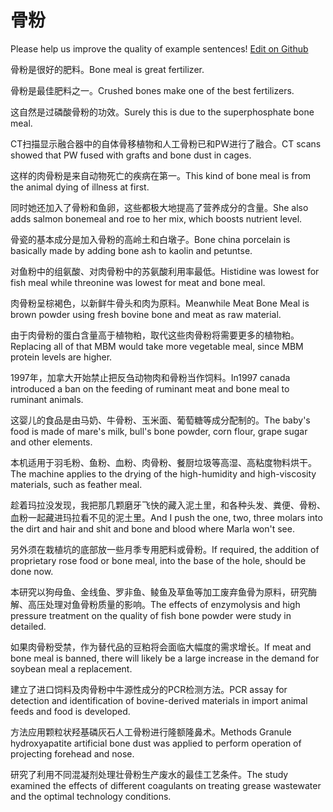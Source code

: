 # 骨粉

Please help us improve the quality of example sentences! [Edit on Github](https://github.com/jiyushe/jiyu-example-sentence-source/blob/main/chinese/gufen_1.md)

<p><span class="chinese">骨粉是很好的肥料。</span><span class="english">Bone meal is great fertilizer.</span></p>

<p><span class="chinese">骨粉是最佳肥料之一。</span><span class="english">Crushed bones make one of the best fertilizers.</span></p>

<p><span class="chinese">这自然是过磷酸骨粉的功效。</span><span class="english">Surely this is due to the superphosphate bone meal.</span></p>

<p><span class="chinese">CT扫描显示融合器中的自体骨移植物和人工骨粉已和PW进行了融合。</span><span class="english">CT scans showed that PW fused with grafts and bone dust in cages.</span></p>

<p><span class="chinese">这样的肉骨粉是来自动物死亡的疾病在第一。</span><span class="english">This kind of bone meal is from the animal dying of illness at first.</span></p>

<p><span class="chinese">同时她还加入了骨粉和鱼卵，这些都极大地提高了营养成分的含量。</span><span class="english">She also adds salmon bonemeal and roe to her mix, which boosts nutrient level.</span></p>

<p><span class="chinese">骨瓷的基本成分是加入骨粉的高岭土和白墩子。</span><span class="english">Bone china porcelain is basically made by adding bone ash to kaolin and petuntse.</span></p>

<p><span class="chinese">对鱼粉中的组氨酸、对肉骨粉中的苏氨酸利用率最低。</span><span class="english">Histidine was lowest for fish meal while threonine was lowest for meat and bone meal.</span></p>

<p><span class="chinese">肉骨粉呈棕褐色，以新鲜牛骨头和肉为原料。</span><span class="english">Meanwhile Meat Bone Meal is brown powder using fresh bovine bone and meat as raw material.</span></p>

<p><span class="chinese">由于肉骨粉的蛋白含量高于植物粕，取代这些肉骨粉将需要更多的植物粕。</span><span class="english">Replacing all of that MBM would take more vegetable meal, since MBM protein levels are higher.</span></p>

<p><span class="chinese">1997年，加拿大开始禁止把反刍动物肉和骨粉当作饲料。</span><span class="english">In1997 canada introduced a ban on the feeding of ruminant meat and bone meal to ruminant animals.</span></p>

<p><span class="chinese">这婴儿的食品是由马奶、牛骨粉、玉米面、葡萄糖等成分配制的。</span><span class="english">The baby's food is made of mare's milk, bull's bone powder, corn flour, grape sugar and other elements.</span></p>

<p><span class="chinese">本机适用于羽毛粉、鱼粉、血粉、肉骨粉、餐厨垃圾等高湿、高粘度物料烘干。</span><span class="english">The machine applies to the drying of the high-humidity and high-viscosity materials, such as feather meal.</span></p>

<p><span class="chinese">趁着玛拉没发现，我把那几颗磨牙飞快的藏入泥土里，和各种头发、粪便、骨粉、血粉一起藏进玛拉看不见的泥土里。</span><span class="english">And I push the one, two, three molars into the dirt and hair and shit and bone and blood where Marla won't see.</span></p>

<p><span class="chinese">另外须在栽植坑的底部放一些月季专用肥料或骨粉。</span><span class="english">If required, the addition of proprietary rose food or bone meal, into the base of the hole, should be done now.</span></p>

<p><span class="chinese">本研究以狗母鱼、金线鱼、罗非鱼、鲮鱼及草鱼等加工废弃鱼骨为原料，研究酶解、高压处理对鱼骨粉质量的影响。</span><span class="english">The effects of enzymolysis and high pressure treatment on the quality of fish bone powder were study in detailed.</span></p>

<p><span class="chinese">如果肉骨粉受禁，作为替代品的豆粕将会面临大幅度的需求增长。</span><span class="english">If meat and bone meal is banned, there will likely be a large increase in the demand for soybean meal a replacement.</span></p>

<p><span class="chinese">建立了进口饲料及肉骨粉中牛源性成分的PCR检测方法。</span><span class="english">PCR assay for detection and identification of bovine-derived materials in import animal feeds and food is developed.</span></p>

<p><span class="chinese">方法应用颗粒状羟基磷灰石人工骨粉进行隆额隆鼻术。</span><span class="english">Methods Granule hydroxyapatite artificial bone dust was applied to perform operation of projecting forehead and nose.</span></p>

<p><span class="chinese">研究了利用不同混凝剂处理壮骨粉生产废水的最佳工艺条件。</span><span class="english">The study examined the effects of different coagulants on treating grease wastewater and the optimal technology conditions.</span></p>

